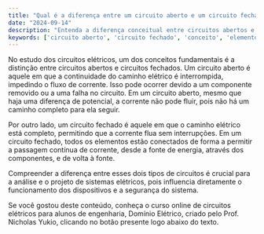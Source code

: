 ```yaml
---
title: "Qual é a diferença entre um circuito aberto e um circuito fechado?"
date: "2024-09-14"
description: "Entenda a diferença conceitual entre circuitos abertos e fechados no contexto de circuitos elétricos."
keywords: ['circuito aberto', 'circuito fechado', 'conceito', 'elemento', 'Ohm']
---
```


No estudo dos circuitos elétricos, um dos conceitos fundamentais é a distinção entre circuitos abertos e circuitos fechados. Um circuito aberto é aquele em que a continuidade do caminho elétrico é interrompida, impedindo o fluxo de corrente. Isso pode ocorrer devido a um componente removido ou a uma falha no circuito. Em um circuito aberto, mesmo que haja uma diferença de potencial, a corrente não pode fluir, pois não há um caminho completo para ela seguir.

Por outro lado, um circuito fechado é aquele em que o caminho elétrico está completo, permitindo que a corrente flua sem interrupções. Em um circuito fechado, todos os elementos estão conectados de forma a permitir a passagem contínua de corrente, desde a fonte de energia, através dos componentes, e de volta à fonte.

Compreender a diferença entre esses dois tipos de circuitos é crucial para a análise e o projeto de sistemas elétricos, pois influencia diretamente o funcionamento dos dispositivos e a segurança do sistema.

Se você gostou deste conteúdo, conheça o curso online de circuitos elétricos para alunos de engenharia, Domínio Elétrico, criado pelo Prof. Nicholas Yukio, clicando no botão presente logo abaixo do texto.